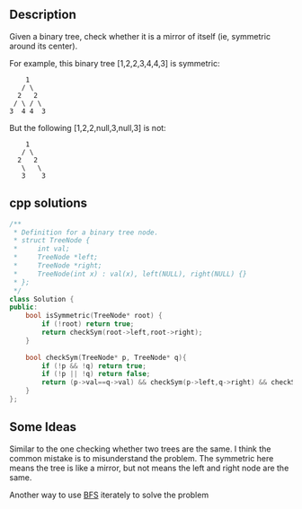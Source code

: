 Description
--
Given a binary tree, check whether it is a mirror of itself (ie, symmetric around its center).

For example, this binary tree [1,2,2,3,4,4,3] is symmetric:
```
    1
   / \
  2   2
 / \ / \
3  4 4  3
```
But the following [1,2,2,null,3,null,3] is not:
```
    1
   / \
  2   2
   \   \
   3    3
```

cpp solutions 
---
```cpp
/**
 * Definition for a binary tree node.
 * struct TreeNode {
 *     int val;
 *     TreeNode *left;
 *     TreeNode *right;
 *     TreeNode(int x) : val(x), left(NULL), right(NULL) {}
 * };
 */
class Solution {
public:
    bool isSymmetric(TreeNode* root) {
        if (!root) return true;
        return checkSym(root->left,root->right);
    }
    
    bool checkSym(TreeNode* p, TreeNode* q){
        if (!p && !q) return true;
        if (!p || !q) return false;
        return (p->val==q->val) && checkSym(p->left,q->right) && checkSym(p->right,q->left);
    }
};
```


Some Ideas
--
Similar to the one checking whether two trees are the same. I think the common mistake is to misunderstand the problem. The symmetric here means the tree is like a mirror, but not means the left and right node are the same.

Another way to use [BFS](https://leetcode.com/problems/symmetric-tree/discuss/33089/My-C%2B%2B-Accepted-code-in-16ms-with-iteration-solution) iterately to solve the problem
